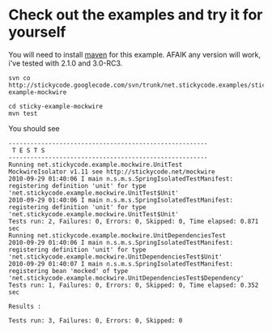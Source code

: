 # Check out the examples and try it for yourself #

You will need to install [maven](http://maven.apache.org) for this example. AFAIK any version will work, i've tested with 2.1.0 and 3.0-RC3.

```
svn co http://stickycode.googlecode.com/svn/trunk/net.stickycode.examples/sticky-example-mockwire 

cd sticky-example-mockwire
mvn test
```

You should see
```
-------------------------------------------------------
 T E S T S
-------------------------------------------------------
Running net.stickycode.example.mockwire.UnitTest
MockwireIsolator v1.11 see http://stickycode.net/mockwire
2010-09-29 01:40:06 I main n.s.m.s.SpringIsolatedTestManifest: registering definition 'unit' for type 'net.stickycode.example.mockwire.UnitTest$Unit'
2010-09-29 01:40:06 I main n.s.m.s.SpringIsolatedTestManifest: registering definition 'unit' for type 'net.stickycode.example.mockwire.UnitTest$Unit'
Tests run: 2, Failures: 0, Errors: 0, Skipped: 0, Time elapsed: 0.871 sec
Running net.stickycode.example.mockwire.UnitDependenciesTest
2010-09-29 01:40:06 I main n.s.m.s.SpringIsolatedTestManifest: registering definition 'unit' for type 'net.stickycode.example.mockwire.UnitDependenciesTest$Unit'
2010-09-29 01:40:07 I main n.s.m.s.SpringIsolatedTestManifest: registering bean 'mocked' of type 'net.stickycode.example.mockwire.UnitDependenciesTest$Dependency'
Tests run: 1, Failures: 0, Errors: 0, Skipped: 0, Time elapsed: 0.352 sec

Results :

Tests run: 3, Failures: 0, Errors: 0, Skipped: 0
```
